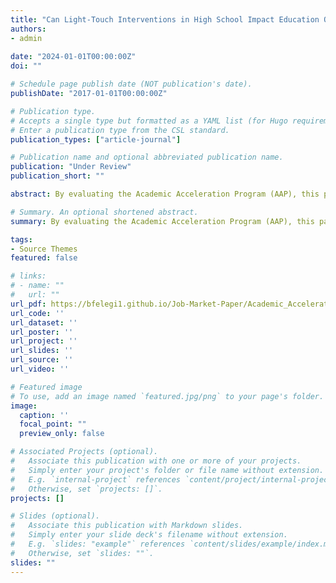 ```yaml
---
title: "Can Light-Touch Interventions in High School Impact Education Outcomes?"
authors:
- admin
  
date: "2024-01-01T00:00:00Z"
doi: ""

# Schedule page publish date (NOT publication's date).
publishDate: "2017-01-01T00:00:00Z"

# Publication type.
# Accepts a single type but formatted as a YAML list (for Hugo requirements).
# Enter a publication type from the CSL standard.
publication_types: ["article-journal"]

# Publication name and optional abbreviated publication name.
publication: "Under Review"
publication_short: ""

abstract: By evaluating the Academic Acceleration Program (AAP), this paper examines whether switching the default of advanced coursework enrollment encourages high school students to take dual credit courses. I estimate the impact of qualifying for AAP using a regression discontinuity design to evaluate subsequent education outcomes. I find that students just qualifying for AAP increase their likelihood of taking a relevant dual credit course by 8 percentage points, with stronger results for boys. However, qualification for AAP does not significantly alter education outcomes. As policymakers continue these programs, it's important to understand whether simply expanding access is sufficient in improving outcomes.

# Summary. An optional shortened abstract.
summary: By evaluating the Academic Acceleration Program (AAP), this paper examines whether switching the default of advanced coursework enrollment encourages high school students to take dual credit courses. I estimate the impact of qualifying for AAP using a regression discontinuity design to evaluate subsequent education outcomes. I find that students just qualifying for AAP increase their likelihood of taking a relevant dual credit course by 8 percentage points, with stronger results for boys. However, qualification for AAP does not significantly alter education outcomes. As policymakers continue these programs, it's important to understand whether simply expanding access is sufficient in improving outcomes.

tags:
- Source Themes
featured: false

# links:
# - name: ""
#   url: ""
url_pdf: https://bfelegi1.github.io/Job-Market-Paper/Academic_Acceleration_2024.pdf
url_code: ''
url_dataset: ''
url_poster: ''
url_project: ''
url_slides: ''
url_source: ''
url_video: ''

# Featured image
# To use, add an image named `featured.jpg/png` to your page's folder. 
image:
  caption: ''
  focal_point: ""
  preview_only: false

# Associated Projects (optional).
#   Associate this publication with one or more of your projects.
#   Simply enter your project's folder or file name without extension.
#   E.g. `internal-project` references `content/project/internal-project/index.md`.
#   Otherwise, set `projects: []`.
projects: []

# Slides (optional).
#   Associate this publication with Markdown slides.
#   Simply enter your slide deck's filename without extension.
#   E.g. `slides: "example"` references `content/slides/example/index.md`.
#   Otherwise, set `slides: ""`.
slides: ""
---
```

